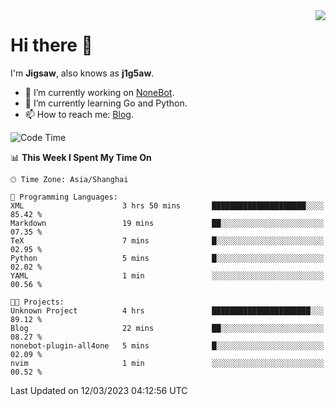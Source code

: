 <a href="#">
  <img align="right" src="https://github-readme-stats.vercel.app/api?username=j1g5awi&count_private=true&show_icons=true&title_color=80070B&text_color=B3B3B3&bg_color=212121&icon_color=80070B" />
</a>

# Hi there 👋

I'm **Jigsaw**, also knows as **j1g5aw**.

- 🔭 I’m currently working on [NoneBot](https://github.com/nonebot).
- 🌱 I’m currently learning Go and Python.
- 📫 How to reach me: [Blog](https://blog.maddestroyer.xyz/).

<!--START_SECTION:waka-->
![Code Time](http://img.shields.io/badge/Code%20Time-1%2C088%20hrs%2031%20mins-blue)

📊 **This Week I Spent My Time On** 

```text
🕑︎ Time Zone: Asia/Shanghai

💬 Programming Languages: 
XML                      3 hrs 50 mins       █████████████████████░░░░   85.42 % 
Markdown                 19 mins             ██░░░░░░░░░░░░░░░░░░░░░░░   07.35 % 
TeX                      7 mins              █░░░░░░░░░░░░░░░░░░░░░░░░   02.95 % 
Python                   5 mins              █░░░░░░░░░░░░░░░░░░░░░░░░   02.02 % 
YAML                     1 min               ░░░░░░░░░░░░░░░░░░░░░░░░░   00.56 % 

🐱‍💻 Projects: 
Unknown Project          4 hrs               ██████████████████████░░░   89.12 % 
Blog                     22 mins             ██░░░░░░░░░░░░░░░░░░░░░░░   08.27 % 
nonebot-plugin-all4one   5 mins              █░░░░░░░░░░░░░░░░░░░░░░░░   02.09 % 
nvim                     1 min               ░░░░░░░░░░░░░░░░░░░░░░░░░   00.52 % 
```


 Last Updated on 12/03/2023 04:12:56 UTC
<!--END_SECTION:waka-->
